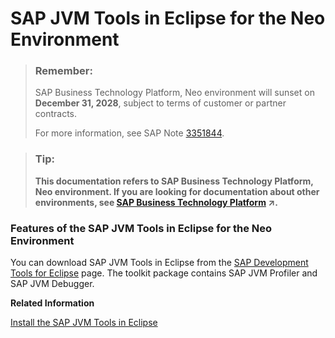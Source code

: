 <!-- loio5be792a1561f41bcb70fbce9380c3fdc -->

# SAP JVM Tools in Eclipse for the Neo Environment

> ### Remember:  
> SAP Business Technology Platform, Neo environment will sunset on **December 31, 2028**, subject to terms of customer or partner contracts.
> 
> For more information, see SAP Note [3351844](https://me.sap.com/notes/3351844).

> ### Tip:  
> **This documentation refers to SAP Business Technology Platform, Neo environment. If you are looking for documentation about other environments, see [SAP Business Technology Platform](https://help.sap.com/viewer/65de2977205c403bbc107264b8eccf4b/Cloud/en-US/6a2c1ab5a31b4ed9a2ce17a5329e1dd8.html "SAP Business Technology Platform (SAP BTP) is an integrated offering comprised of the following technology portfolios: application development; process automation; integration; data, analytics, and enterprise planning; artificial intelligence. The platform offers users the ability to turn data into business value, compose end-to-end business processes, connect entire IT landscapes, and personalize, build and extend SAP applications. This reduces the overall total cost of ownership maintaining SAP landscapes and third-party software across end-to-end business processes.") :arrow_upper_right:.**





### Features of the SAP JVM Tools in Eclipse for the Neo Environment

You can download SAP JVM Tools in Eclipse from the [SAP Development Tools for Eclipse](https://tools.hana.ondemand.com/#cloud) page. The toolkit package contains SAP JVM Profiler and SAP JVM Debugger.

**Related Information**  


[Install the SAP JVM Tools in Eclipse](../30-development-neo/install-the-sap-jvm-tools-in-eclipse-4e97452.md "")

